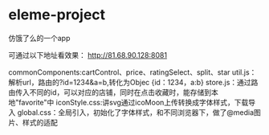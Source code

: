 # eleme-project

仿饿了么的一个app

可通过以下地址看效果：
http://81.68.90.128:8081

commonComponents:cartControl、price、ratingSelect、split、star
util.js：解析url，路由的?id=1234&a=b,转化为Objec {id：1234，a:b}
store.js：通过路由传入不同的id，可以对应的店铺，同时在点击收藏时，能存储到本地"favorite"中
iconStyle.css:讲svg通过icoMoon上传转换成字体样式，下载导入
global.css：全局引入，初始化了字体样式，和不同浏览器下，做了@media图片、样式的适配


